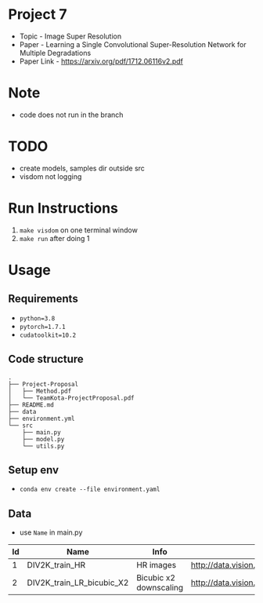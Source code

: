 # Project 7
- Topic - Image Super Resolution
- Paper - Learning a Single Convolutional Super-Resolution Network for
Multiple Degradations
- Paper Link - https://arxiv.org/pdf/1712.06116v2.pdf

# Note
- code does not run in the branch

# TODO
- create models, samples dir outside src
- visdom not logging

# Run Instructions
1. `make visdom` on one terminal window
2. `make run` after doing 1

# Usage
## Requirements
- `python=3.8`
- `pytorch=1.7.1`
- `cudatoolkit=10.2`

## Code structure
```
.
├── Project-Proposal
│   ├── Method.pdf
│   └── TeamKota-ProjectProposal.pdf
├── README.md
├── data
├── environment.yml
└── src
    ├── main.py
    ├── model.py
    └── utils.py
```
## Setup env
- `conda env create --file environment.yaml`

## Data

- use `Name` in main.py

| Id | Name |Info      | Link |
| --- | --- | ----------- | ----------- |
| 1 | DIV2K_train_HR | HR images  | http://data.vision.ee.ethz.ch/cvl/DIV2K/DIV2K_train_HR.zip       |
| 2 | DIV2K_train_LR_bicubic_X2 | Bicubic x2 downscaling  | http://data.vision.ee.ethz.ch/cvl/DIV2K/DIV2K_train_LR_bicubic_X2.zip       |

